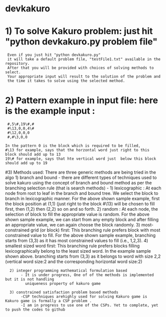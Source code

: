 # devkakuro
# 1) To solve Kakuro problem: just hit "python devkakuro.py problem file"
     Even if you just hit "python devkakuro.py" 
     it will take a default problem file, "testFile1.txt" available in the repository.
     After that you will be provided with choices of solving methods to select. 
     Your appropriate input will result to the solution of the problem and 
     the time it takes to solve using the selected method. 
# 2) Pattern example in input file: here is the example input : 
     #,5\#,19\#,#
     #\13,0,0,4\#
     #\12,0,0,0
     #,#\3,0,0        
     
    In the pattern 0 is the block which is required to be filled,
    #\13 for example, says that the horzontal word just right to this block should add up to 13
    19\# for example, says that hte vertical word just  below this block should add up to 19

#3) Methods used: There are three generic methods are being tried in the algo 
      1) branch and bound
           - there are different types of techniques used to solve kakuro using the concept of 
            branch and bound method as per the branching selection rule (that is search methods)
           - 1) lexicographic : At each node from root to leaf in the branch and bound tree. 
                We select the block to branch in lexicographic manner. For the above shown sample example, 
                first the block position at (1,1) (just right to the block #\13) will be chosen to 
                fill first, then (1,2) then (2,2) so on and so forth.
             2) random : At each node, the selection of block to fill the appropriate value 
                 is random. For the above shown sample example, we can start from any empty 
                 block and after filling an appropriate value, we can again choose the block randomly. 
             3) most-constrained grid (or block) first: This branching rule prefers block with most 
                 constrained value to fill. For the above shown sample example, branching starts from (3,3) 
                 as it has most constrained values to fill (i.e., 1,2,3). 
             4) smallest sized word first: This branching rule prefers blocks filling lexicographically 
                belong to the least sized word. In the example sample shown above. branching starts from (3,3) 
                as it belongs to word with size 2,2 (vertical word size:2 and the corresponding horizontal word size:2)   
      
      2) integer programming mathematical formulation based
           - It is under progress, One of of the methods is implemented but it is not handling 
             uniqueness property of kakuro game
      
      3) constrained satisfaction problem based methods
           -CSP techniques arehighly used for solving Kakuro game is Kakuro game is formally a CSP problem .
           -I am in progress to use one of the CSPs. Yet to complete, yet to push the codes to github
       
